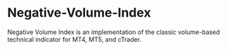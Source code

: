 # Negative-Volume-Index
Negative Volume Index is an implementation of the classic volume-based technical indicator for MT4, MT5, and cTrader.
